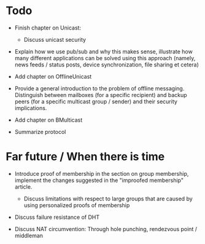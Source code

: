 Todo
====

- Finish chapter on Unicast:
  - Discuss unicast security

- Explain how we use pub/sub and why this makes sense, illustrate how
  many different applications can be solved using this approach (namely,
  news feeds / status posts, device synchronization, file sharing et
  cetera)

- Add chapter on OfflineUnicast

- Provide a general introduction to the problem of offline messaging.
  Distinguish between mailboxes (for a specific recipient) and backup
  peers (for a specific multicast group / sender) and their security
  implications.

- Add chapter on BMulticast

- Summarize protocol


Far future / When there is time
===============================

- Introduce proof of membership in the section on group membership,
  implement the changes suggested in the "improofed membership" article.
  - Discuss limitations with respect to large groups that are caused by
    using personalized proofs of membership

- Discuss failure resistance of DHT

- Discuss NAT circumvention: Through hole punching, rendezvous point /
  middleman

